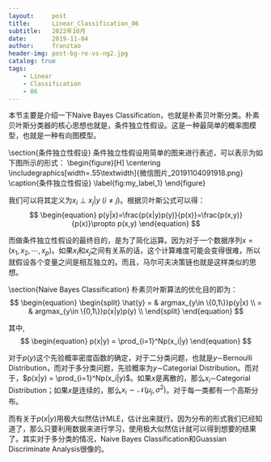 ```yaml
---
layout:     post
title:      Linear_Classification_06
subtitle:   2022年10月
date:       2019-11-04
author:     franztao
header-img: post-bg-re-vs-ng2.jpg
catalog: true
tags:
    - Linear
    - Classification
    - 06
---
```


    


本节主要是介绍一下Naive Bayes Classification，也就是朴素贝叶斯分类。朴素贝叶斯分类器的核心思想也就是，条件独立性假设。这是一种最简单的概率图模型，也就是一种有向图模型。

\section{条件独立性假设}
条件独立性假设用简单的图来进行表述，可以表示为如下图所示的形式：
\begin{figure}[H]
    \centering
    \includegraphics[width=.55\textwidth]{微信图片_20191104091918.png}
    \caption{条件独立性假设}
    \label{fig:my_label_1}
\end{figure}

我们可以将其定义为$x_i\perp x_j|y\ (i \neq j)$。根据贝叶斯公式可以得：
$$
\begin{equation}
    p(y|x)=\frac{p(x|y)p(y)}{p(x)}=\frac{p(x,y)}{p(x)}\propto p(x,y)
\end{equation}
$$

而做条件独立性假设的最终目的，是为了简化运算。因为对于一个数据序列$x=(x_1,x_2,\cdots,x_p)$。如果$x_i$和$x_j$之间有关系的话，这个计算难度可能会变得很难，所以就假设各个变量之间是相互独立的。而且，马尔可夫决策链也就是这样类似的思想。

\section{Naive Bayes Classification}
朴素贝叶斯算法的优化目的即为：
$$
\begin{equation}
    \begin{split}
        \hat{y} = & argmax_{y\in \{0,1\}}p(y|x) \\
        = & argmax_{y\in \{0,1\}}p(x|y)p(y) \\
    \end{split}
\end{equation}
$$

其中,
$$
\begin{equation}
    p(x|y) = \prod_{i=1}^Np(x_i|y)
\end{equation}
$$

对于$p(y)$这个先验概率密度函数的确定，对于二分类问题，也就是$y\sim$Bernoulli Distribution，而对于多分类问题，先验概率为$y\sim$Categorial Distribution。而对于，$p(x|y) = \prod_{i=1}^Np(x_i|y)$。如果$x$是离散的，那么$x_i\sim$Categorial Distribution；如果$x$是连续的，那么$x_i\sim\mathcal{N}(\mu_j,\sigma^2)$。对于每一类都有一个高斯分布。

而有关于$p(x|y)$用极大似然估计MLE，估计出来就行。因为分布的形式我们已经知道了，那么只要利用数据来进行学习，使用极大似然估计就可以得到想要的结果了。其实对于多分类的情况，Naive Bayes Classification和Guassian Discriminate Analysis很像的。


